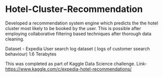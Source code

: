 # Hotel-Cluster-Recommendation

Developed a recommendation system engine which predicts the the hotel cluster most likely to be booked by the user.
This is possible after employing collaborative filtering based techniques after thorough data cleaning.

Dataset - Expedia User search log dataset ( logs of customer ssearch behaviour) 1.6 Terabytes

This was completed as part of Kaggle Data Science challenge.
Link- https://www.kaggle.com/c/expedia-hotel-recommendations/
